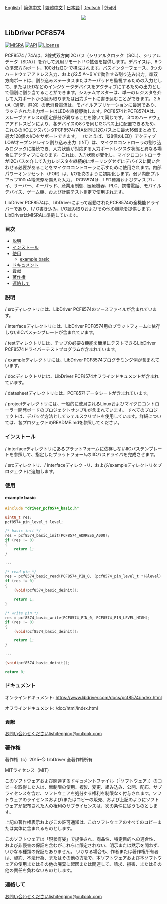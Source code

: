 [English](/README.md) | [ 简体中文](/README_zh-Hans.md) | [繁體中文](/README_zh-Hant.md) | [日本語](/README_ja.md) | [Deutsch](/README_de.md) | [한국어](/README_ko.md)

<div align=center>
<img src="/doc/image/logo.png"/>
</div>

## LibDriver PCF8574

[![MISRA](https://img.shields.io/badge/misra-compliant-brightgreen.svg)](/misra/README.md) [![API](https://img.shields.io/badge/api-reference-blue.svg)](https://www.libdriver.com/docs/pcf8574/index.html) [![License](https://img.shields.io/badge/license-MIT-brightgreen.svg)](/LICENSE)

PCF8574 / 74Aは、2線式双方向I2Cバス（シリアルクロック（SCL）、シリアルデータ（SDA））を介して汎用リモートI / O拡張を提供します。デバイスは、8つの準双方向ポート、100kHzI2C-で構成されます。バスインターフェース、3つのハードウェアアドレス入力、および2.5 V〜6 Vで動作する割り込み出力。準双方向ポートは、割り込みステータスまたはキーパッドを監視するための入力として、またはLEDなどのインジケータデバイスをアクティブにするための出力として個別に割り当てることができます。システムマスターは、単一のレジスタを介して入力ポートから読み取りまたは出力ポートに書き込むことができます。 2.5 uA（通常、静的）の低消費電流は、モバイルアプリケーションに最適であり、ラッチされた出力ポートはLEDを直接駆動します。PCF8574とPCF8574Aは、スレーブアドレスの固定部分が異なることを除いて同じです。 3つのハードウェアアドレスピンにより、各デバイスの8つを同じI2Cバス上に配置できるため、これらのI/OエクスパンダPCF8574/74Aを同じI2Cバス上に最大16個まとめて、最大128個のI/Oをサポートできます。 （たとえば、128個のLED）アクティブLOWオープンドレイン割り込み出力（INT）は、マイクロコントローラの割り込みロジックに接続でき、入力状態が対応する入力ポートレジスタ状態と異なる場合にアクティブになります。これは、入力状態が変化し、マイクロコントローラがI2Cバスを介して入力レジスタを継続的にポーリングせずにデバイスに問い合わせる必要があることをマイクロコントローラに示すために使用されます。内部パワーオンリセット（POR）は、I/Oを次のように初期化します。弱い内部プルアップ100uA電流源を備えた入力。 PCF8574は、LED標識およびディスプレイ、サーバー、キーパッド、産業用制御、医療機器、PLC、携帯電話、モバイルデバイス、ゲーム機、および計装テスト測定で使用されます。

LibDriver PCF8574は、LibDriverによって起動されたPCF8574の全機能ドライバーであり、I / O書き込み、I/O読み取りおよびその他の機能を提供します。 LibDriverはMISRAに準拠しています。

### 目次

  - [説明](#説明)
  - [インストール](#インストール)
  - [使用](#使用)
    - [example basic](#example-basic)
  - [ドキュメント](#ドキュメント)
  - [貢献](#貢献)
  - [著作権](#著作権)
  - [連絡して](#連絡して)

### 説明

/ srcディレクトリには、LibDriver PCF8574のソースファイルが含まれています。

/ interfaceディレクトリには、LibDriver PCF8574用のプラットフォームに依存しないIICバステンプレートが含まれています。

/ testディレクトリには、チップの必要な機能を簡単にテストできるLibDriver PCF8574ドライバーテストプログラムが含まれています。

/ exampleディレクトリには、LibDriver PCF8574プログラミング例が含まれています。

/ docディレクトリには、LibDriver PCF8574オフラインドキュメントが含まれています。

/ datasheetディレクトリには、PCF8574データシートが含まれています。

/ projectディレクトリには、一般的に使用されるLinuxおよびマイクロコントローラー開発ボードのプロジェクトサンプルが含まれています。 すべてのプロジェクトは、デバッグ方法としてシェルスクリプトを使用しています。詳細については、各プロジェクトのREADME.mdを参照してください。

### インストール

/ interfaceディレクトリにあるプラットフォームに依存しないIICバステンプレートを参照して、指定したプラットフォームのIICバスドライバを完成させます。

/ srcディレクトリ、/ interfaceディレクトリ、および/exampleディレクトリをプロジェクトに追加します。

### 使用

#### example basic

```C
#include "driver_pcf8574_basic.h"

uint8_t res;
pcf8574_pin_level_t level;

/* basic init */
res = pcf8574_basic_init(PCF8574_ADDRESS_A000);
if (res != 0)
{
    return 1;
}

...

/* read pin */
res = pcf8574_basic_read(PCF8574_PIN_0, (pcf8574_pin_level_t *)&level);
if (res != 0)
{
    (void)pcf8574_basic_deinit();

    return 1;
}

/* write pin */
res = pcf8574_basic_write(PCF8574_PIN_0, PCF8574_PIN_LEVEL_HIGH);
if (res != 0)
{
    (void)pcf8574_basic_deinit();

    return 1;
}

...

(void)pcf8574_basic_deinit();

return 0;
```

### ドキュメント

オンラインドキュメント: https://www.libdriver.com/docs/pcf8574/index.html

オフラインドキュメント: /doc/html/index.html

### 貢献

お問い合わせくださいlishifenging@outlook.com

### 著作権

著作権（c）2015-今 LibDriver 全著作権所有

MITライセンス（MIT）

このソフトウェアおよび関連するドキュメントファイル（「ソフトウェア」）のコピーを取得した人は、無制限の使用、複製、変更、組み込み、公開、配布、サブライセンスを含む、ソフトウェアを処分する権利を制限なく付与されます。ソフトウェアのライセンスおよび/またはコピーの販売、および上記のようにソフトウェアが配布された人の権利のサブライセンスは、次の条件に従うものとします。

上記の著作権表示およびこの許可通知は、このソフトウェアのすべてのコピーまたは実体に含まれるものとします。

このソフトウェアは「現状有姿」で提供され、商品性、特定目的への適合性、および非侵害の保証を含むがこれらに限定されない、明示または黙示を問わず、いかなる種類の保証もありません。 いかなる場合も、作者または著作権所有者は、契約、不法行為、またはその他の方法で、本ソフトウェアおよび本ソフトウェアの使用またはその他の廃棄に起因または関連して、請求、損害、またはその他の責任を負わないものとします。

### 連絡して

お問い合わせくださいlishifenging@outlook.com